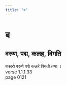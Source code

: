 ```yaml
---
title: "ब"
---
```


# ब
## वरुण, पद्म, कलह, विगति
बकारो वरुणे पद्मे कलहे विगतौ तथा ।<BR>verse 1.1.1.33<BR>page 0121

